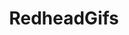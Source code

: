 ---
title: RedheadGifs
crosslinks:
- BustyNaturalPornstars
- TheRedFox
- JulieKennedy
- PreImplant
- PantiesToTheSide
- StruggleFucking
- DaniDaniels
- LaineyLove
- GIFS_WEBM_NEW_PORN
- FireCrotch
- NSFW_GIF
- NSFW_HTML5
- CumHaters
- exsexs
- hugenaturals
- holdthemoan
---